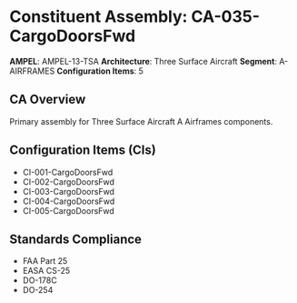 # Constituent Assembly: CA-035-CargoDoorsFwd

**AMPEL**: AMPEL-13-TSA
**Architecture**: Three Surface Aircraft
**Segment**: A-AIRFRAMES
**Configuration Items**: 5

## CA Overview
Primary assembly for Three Surface Aircraft A Airframes components.

## Configuration Items (CIs)
- CI-001-CargoDoorsFwd
- CI-002-CargoDoorsFwd
- CI-003-CargoDoorsFwd
- CI-004-CargoDoorsFwd
- CI-005-CargoDoorsFwd

## Standards Compliance
- FAA Part 25
- EASA CS-25
- DO-178C
- DO-254

